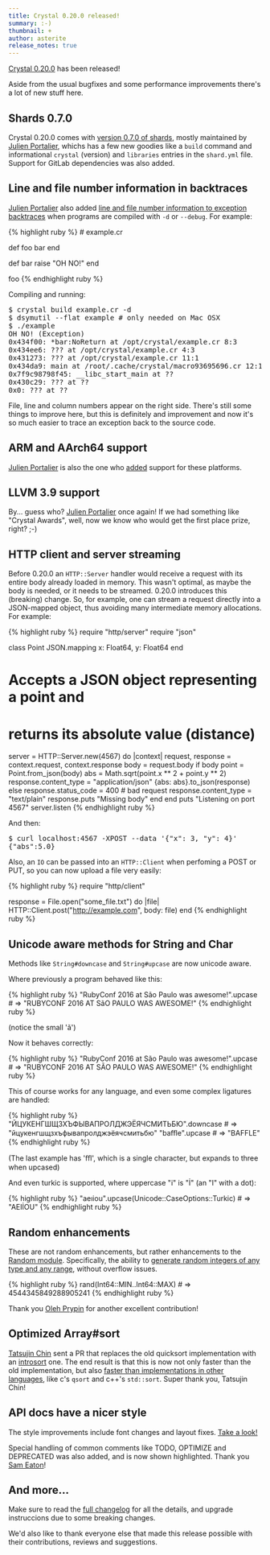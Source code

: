 ```yaml
---
title: Crystal 0.20.0 released!
summary: :-)
thumbnail: +
author: asterite
release_notes: true
---
```


[Crystal 0.20.0](https://github.com/crystal-lang/crystal/releases/tag/0.20.0) has been released!

Aside from the usual bugfixes and some performance improvements there's
a lot of new stuff here.

## Shards 0.7.0

Crystal 0.20.0 comes with [version 0.7.0 of shards](https://github.com/crystal-lang/shards/releases/tag/v0.7.0),
mostly maintained by [Julien Portalier](https://github.com/ysbaddaden),
whichs has a few new goodies like a `build` command and informational
`crystal` (version) and `libraries` entries in the `shard.yml` file.
Support for GitLab dependencies was also added.

## Line and file number information in backtraces

[Julien Portalier](https://github.com/ysbaddaden) also added
[line and file number information to exception backtraces](https://github.com/crystal-lang/crystal/pull/3303)
when programs are compiled with `-d` or `--debug`.
For example:

<div class="code_section">{% highlight ruby %}
# example.cr

def foo
  bar
end

def bar
  raise "OH NO!"
end

foo
{% endhighlight ruby %}</div>

Compiling and running:

<pre class="code">
$ crystal build example.cr -d
$ dsymutil --flat example # only needed on Mac OSX
$ ./example
OH NO! (Exception)
0x434f00: *bar:NoReturn at /opt/crystal/example.cr 8:3
0x434ee6: ??? at /opt/crystal/example.cr 4:3
0x431273: ??? at /opt/crystal/example.cr 11:1
0x434da9: main at /root/.cache/crystal/macro93695696.cr 12:15
0x7f9c98798f45: __libc_start_main at ??
0x430c29: ??? at ??
0x0: ??? at ??
</pre>

File, line and column numbers appear on the right side. There's still some
things to improve here, but this is definitely and improvement and now
it's so much easier to trace an exception back to the source code.

## ARM and AArch64 support

[Julien Portalier](https://github.com/ysbaddaden) is also the one who
[added](https://github.com/crystal-lang/crystal/pull/3424)
support for these platforms.

## LLVM 3.9 support

By... guess who? [Julien Portalier](https://github.com/ysbaddaden) once again!
If we had something like "Crystal Awards", well, now we know who would get
the first place prize, right? ;-)

## HTTP client and server streaming

Before 0.20.0 an `HTTP::Server` handler would receive a request with its
entire body already loaded in memory. This wasn't optimal, as maybe the
body is needed, or it needs to be streamed. 0.20.0 introduces this (breaking)
change. So, for example, one can stream a request directly into a JSON-mapped
object, thus avoiding many intermediate memory allocations. For example:

<div class="code_section">{% highlight ruby %}
require "http/server"
require "json"

class Point
  JSON.mapping x: Float64, y: Float64
end

# Accepts a JSON object representing a point and
# returns its absolute value (distance)
server = HTTP::Server.new(4567) do |context|
  request, response = context.request, context.response
  body = request.body
  if body
    point = Point.from_json(body)
    abs = Math.sqrt(point.x ** 2 + point.y ** 2)
    response.content_type = "application/json"
    {abs: abs}.to_json(response)
  else
    response.status_code = 400 # bad request
    response.content_type = "text/plain"
    response.puts "Missing body"
  end
end
puts "Listening on port 4567"
server.listen
{% endhighlight ruby %}</div>

And then:

<pre class="code">
$ curl localhost:4567 -XPOST --data '{"x": 3, "y": 4}'
{"abs":5.0}
</pre>

Also, an `IO` can be passed into an `HTTP::Client` when perfoming a POST or PUT,
so you can now upload a file very easily:

<div class="code_section">{% highlight ruby %}
require "http/client"

response = File.open("some_file.txt") do |file|
  HTTP::Client.post("http://example.com", body: file)
end
{% endhighlight ruby %}</div>

## Unicode aware methods for String and Char

Methods like `String#downcase` and `String#upcase` are now unicode aware.

Where previously a program behaved like this:

<div class="code_section">{% highlight ruby %}
"RubyConf 2016 at São Paulo was awesome!".upcase
  # => "RUBYCONF 2016 AT SãO PAULO WAS AWESOME!"
{% endhighlight ruby %}</div>

(notice the small 'ã')

Now it behaves correctly:

<div class="code_section">{% highlight ruby %}
"RubyConf 2016 at São Paulo was awesome!".upcase
  # => "RUBYCONF 2016 AT SÃO PAULO WAS AWESOME!"
{% endhighlight ruby %}</div>

This of course works for any language, and even some complex ligatures are
handled:

<div class="code_section">{% highlight ruby %}
"ЙЦУКЕНГШЩЗХЪФЫВАПРОЛДЖЭЁЯЧСМИТЬБЮ".downcase
  # => "йцукенгшщзхъфывапролджэёячсмитьбю"
"baﬄe".upcase # => "BAFFLE"
{% endhighlight ruby %}</div>

(The last example has 'ﬄ', which is a single character, but expands to
three when upcased)

And even turkic is supported, where uppercase "i" is "İ" (an "I" with a dot):

<div class="code_section">{% highlight ruby %}
"aeıiou".upcase(Unicode::CaseOptions::Turkic)
  # => "AEIİOU"
{% endhighlight ruby %}</div>

## Random enhancements

These are not random enhancements, but rather enhancements to the
[Random module](https://crystal-lang.org/api/0.20.0/Random.html).
Specifically, the ability to [generate random integers of any type
and any range](https://github.com/crystal-lang/crystal/pull/3402),
without overflow issues.

<div class="code_section">{% highlight ruby %}
rand(Int64::MIN..Int64::MAX) # => 4544345849288905241
{% endhighlight ruby %}</div>

Thank you
[Oleh Prypin](https://github.com/BlaXpirit) for another
excellent contribution!

## Optimized Array#sort

[Tatsujin Chin](https://github.com/c910335) sent a PR that
replaces the old quicksort implementation with an
[introsort](https://en.wikipedia.org/wiki/Introsort) one.
The end result is that this is now not only faster than the
old implementation, but also
[faster than implementations in other languages](https://gist.github.com/firejox/4d300495811c1dda65fefc1b76fc57b6),
like c's `qsort` and c++'s `std::sort`. Super thank you,
Tatsujin Chin!

## API docs have a nicer style

The style improvements include font changes and layout fixes.
[Take a look!](https://crystal-lang.org/api)

Special handling of common comments like TODO, OPTIMIZE and DEPRECATED
was also added, and is now shown highlighted. Thank you
[Sam Eaton](https://github.com/samueleaton)!

## And more...

Make sure to read the [full changelog](https://github.com/crystal-lang/crystal/releases/tag/0.20.0)
for all the details, and upgrade instruccions due to some breaking changes.

We'd also like to thank everyone else that made this release possible
with their contributions, reviews and suggestions.
